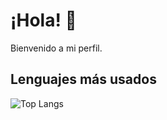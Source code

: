 # ¡Hola! 👋

Bienvenido a mi perfil.

## Lenguajes más usados

![Top Langs](https://github-readme-stats.vercel.app/api/top-langs/?username=barrerag87&layout=compact&langs_count=8&theme=tokyonight)


